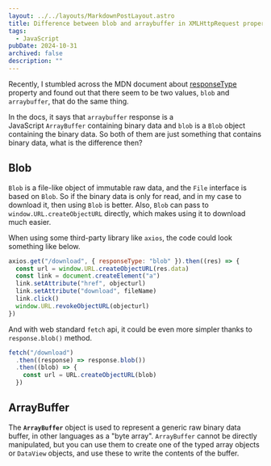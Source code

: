 ```yaml
---
layout: ../../layouts/MarkdownPostLayout.astro
title: Difference between blob and arraybuffer in XMLHttpRequest property responseType
tags:
  - JavaScript
pubDate: 2024-10-31
archived: false
description: ""
---
```


Recently, I stumbled across the MDN document about [responseType](https://developer.mozilla.org/en-US/docs/Web/API/XMLHttpRequest/responseType) property and found out that there seem to be two values, `blob` and `arraybuffer`, that do the same thing.

In the docs, it says that `arraybuffer` response is a JavaScript `ArrayBuffer` containing binary data and `blob` is a `Blob` object containing the binary data. So both of them are just something that contains binary data, what is the difference then?

## Blob

`Blob` is a file-like object of immutable raw data, and the `File` interface is based on `Blob`. So if the binary data is only for read, and in my case to download it, then using `Blob` is better. Also, `Blob` can pass to `window.URL.createObjectURL` directly, which makes using it to download much easier.

When using some third-party library like `axios`, the code could look something like below.

```js
axios.get("/download", { responseType: "blob" }).then((res) => {
  const url = window.URL.createObjectURL(res.data)
  const link = document.createElement("a")
  link.setAttribute("href", objecturl)
  link.setAttribute("download", fileName)
  link.click()
  window.URL.revokeObjectURL(objecturl)
})
```

And with web standard `fetch` api, it could be even more simpler thanks to `response.blob()` method.

```js
fetch("/download")
  .then((response) => response.blob())
  .then((blob) => {
    const url = URL.createObjectURL(blob)
  })
```

## ArrayBuffer

The **`ArrayBuffer`** object is used to represent a generic raw binary data buffer, in other languages as a "byte array". `ArrayBuffer` cannot be directly manipulated, but you can use them to create one of the typed array objects or `DataView` objects, and use these to write the contents of the buffer.
